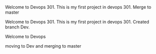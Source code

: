 
Welcome to Devops 301. This is my first project in devops 301. Merge to master

Welcome to Devops 301. This is my first project in devops 301. Created branch Dev. 

Welcome to Devops

moving to Dev and merging to master